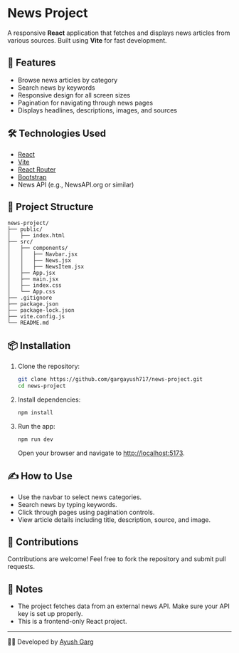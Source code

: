 
# News Project

A responsive **React** application that fetches and displays news articles from various sources. Built using **Vite** for fast development.

## 🚀 Features

- Browse news articles by category
- Search news by keywords
- Responsive design for all screen sizes
- Pagination for navigating through news pages
- Displays headlines, descriptions, images, and sources

## 🛠 Technologies Used

- [React](https://reactjs.org/)
- [Vite](https://vitejs.dev/)
- [React Router](https://reactrouter.com/)
- [Bootstrap](https://getbootstrap.com/)
- News API (e.g., NewsAPI.org or similar)

## 📁 Project Structure

```
news-project/
├── public/
│   ├── index.html
├── src/
│   ├── components/
│   │   ├── Navbar.jsx
│   │   ├── News.jsx
│   │   ├── NewsItem.jsx
│   ├── App.jsx
│   ├── main.jsx
│   ├── index.css
│   └── App.css
├── .gitignore
├── package.json
├── package-lock.json
├── vite.config.js
└── README.md
```

## 📦 Installation

1. Clone the repository:

   ```bash
   git clone https://github.com/gargayush717/news-project.git
   cd news-project
   ```

2. Install dependencies:

   ```bash
   npm install
   ```

3. Run the app:

   ```bash
   npm run dev
   ```

   Open your browser and navigate to [http://localhost:5173](http://localhost:5173).

## ✍️ How to Use

- Use the navbar to select news categories.
- Search news by typing keywords.
- Click through pages using pagination controls.
- View article details including title, description, source, and image.

## 🙌 Contributions

Contributions are welcome! Feel free to fork the repository and submit pull requests.

## 📢 Notes

- The project fetches data from an external news API. Make sure your API key is set up properly.
- This is a frontend-only React project.

---

👨‍💻 Developed by [Ayush Garg](https://github.com/gargayush717)
